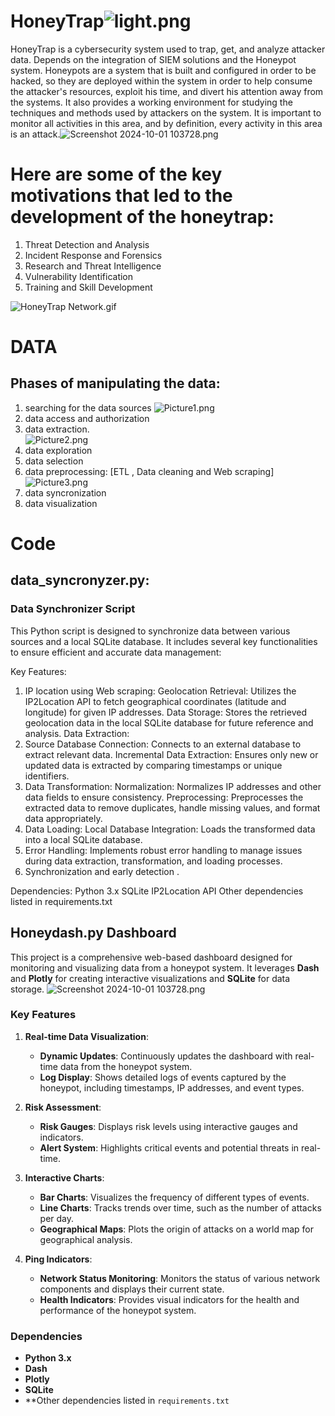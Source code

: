 # HoneyTrap![light.png](img/light.png)
HoneyTrap is a cybersecurity system used to trap, get, and analyze attacker data. Depends on the integration of SIEM solutions and the Honeypot system.
Honeypots are a system that is built and configured in order to be hacked, so they
are deployed within the system in order to help consume the attacker's resources,
exploit his time, and divert his attention away from the systems.
It also provides a working environment for studying the techniques and methods
used by attackers on the system.
It is important to monitor all activities in this area, and by definition, every activity
in this area is an attack.![Screenshot 2024-10-01 103728.png](img/Screenshot%202024-10-01%20103728.png)
# Here are some of the key motivations that led to the development of the honeytrap:
1. Threat Detection and Analysis
2. Incident Response and Forensics
3. Research and Threat Intelligence
4. Vulnerability Identification
5. Training and Skill Development

![HoneyTrap Network.gif](img/HoneyTrap%20Network.gif)

# DATA
## Phases of manipulating the data:
1. searching for the data sources
![Picture1.png](img/Picture1.png)
2. data access and authorization
3. data extraction.  
![Picture2.png](img/Picture2.png)
4. data exploration
5. data selection
6. data preprocessing: [ETL , Data cleaning and Web scraping]
![Picture3.png](img/Picture3.png)
7. data syncronization
8. data visualization
# Code
## data_syncronyzer.py:
### Data Synchronizer Script
This Python script is designed to synchronize data between various sources and a local SQLite database. It includes several key functionalities to ensure efficient and accurate data management:

Key Features:
1. IP location using Web scraping:
  Geolocation Retrieval: Utilizes the IP2Location API to fetch geographical coordinates (latitude and longitude) for given IP addresses.
  Data Storage: Stores the retrieved geolocation data in the local SQLite database for future reference and analysis.
  Data Extraction:
2. Source Database Connection: Connects to an external database to extract relevant data.
  Incremental Data Extraction: Ensures only new or updated data is extracted by comparing timestamps or unique identifiers.
3.  Data Transformation:
  Normalization: Normalizes IP addresses and other data fields to ensure consistency.
  Preprocessing: Preprocesses the extracted data to remove duplicates, handle missing values, and format data appropriately.
4.  Data Loading:
  Local Database Integration: Loads the transformed data into a local SQLite database.
5.  Error Handling: Implements robust error handling to manage issues during data extraction, transformation, and loading processes.
6. Synchronization and early detection .
   
Dependencies:
Python 3.x
SQLite
IP2Location API
Other dependencies listed in requirements.txt

## Honeydash.py Dashboard

This project is a comprehensive web-based dashboard designed for monitoring and visualizing data from a honeypot system. It leverages **Dash** and **Plotly** for creating interactive visualizations and **SQLite** for data storage.
![Screenshot 2024-10-01 103728.png](img/Screenshot%202024-10-01%20103728.png)

### Key Features

1. **Real-time Data Visualization**:
   - **Dynamic Updates**: Continuously updates the dashboard with real-time data from the honeypot system.
   - **Log Display**: Shows detailed logs of events captured by the honeypot, including timestamps, IP addresses, and event types.

2. **Risk Assessment**:
   - **Risk Gauges**: Displays risk levels using interactive gauges and indicators.
   - **Alert System**: Highlights critical events and potential threats in real-time.

3. **Interactive Charts**:
   - **Bar Charts**: Visualizes the frequency of different types of events.
   - **Line Charts**: Tracks trends over time, such as the number of attacks per day.
   - **Geographical Maps**: Plots the origin of attacks on a world map for geographical analysis.

4. **Ping Indicators**:
   - **Network Status Monitoring**: Monitors the status of various network components and displays their current state.
   - **Health Indicators**: Provides visual indicators for the health and performance of the honeypot system.


### Dependencies

- **Python 3.x**
- **Dash**
- **Plotly**
- **SQLite**
- **Other dependencies listed in `requirements.txt`

